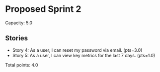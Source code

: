 # Proposed Sprint 2

Capacity: 5.0

## Stories

- Story 4: As a user, I can reset my password via email. (pts=3.0)
- Story 5: As a user, I can view key metrics for the last 7 days. (pts=1.0)

Total points: 4.0